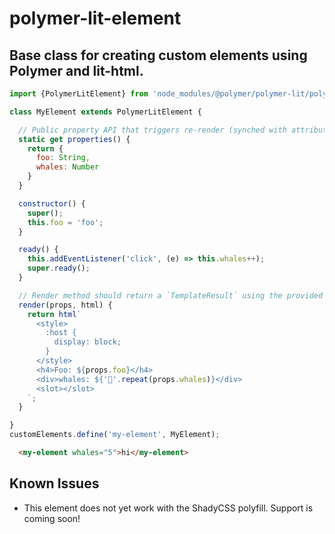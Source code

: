 # polymer-lit-element

## Base class for creating custom elements using Polymer and lit-html.

```javascript
import {PolymerLitElement} from 'node_modules/@polymer/polymer-lit/polymer-lit-element.js'

class MyElement extends PolymerLitElement {

  // Public property API that triggers re-render (synched with attributes)
  static get properties() {
    return {
      foo: String,
      whales: Number
    }
  }

  constructor() {
    super();
    this.foo = 'foo';
  }

  ready() {
    this.addEventListener('click', (e) => this.whales++);
    super.ready();
  }

  // Render method should return a `TemplateResult` using the provided lit-html `html` tag function
  render(props, html) {
    return html`
      <style>
        :host {
          display: block;
        }
      </style>
      <h4>Foo: ${props.foo}</h4>
      <div>whales: ${'🐳'.repeat(props.whales)}</div>
      <slot></slot>
    `;
  }

}
customElements.define('my-element', MyElement);
```

```html
  <my-element whales="5">hi</my-element>
```

## Known Issues
* This element does not yet work with the ShadyCSS polyfill. Support is coming soon!
